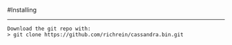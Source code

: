 #Installing

---

```
Download the git repo with:
> git clone https://github.com/richrein/cassandra.bin.git
```
